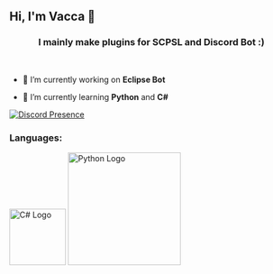 ## Hi, I'm Vacca 👋

<h3 align="center"> I mainly make plugins for SCPSL and Discord Bot :)</h3><br>


- 🔭 I’m currently working on **Eclipse Bot**

- 🌱 I’m currently learning **Python** and **C#**


[![Discord Presence](https://lanyard.cnrad.dev/api/1030951880936935525)](https://discord.com/users/1030951880936935525)


<h3 align="left">Languages:</h3>
<img src="https://upload.wikimedia.org/wikipedia/commons/b/bd/Logo_C_sharp.svg" alt="C# Logo" width="100"/>
<img src="https://upload.wikimedia.org/wikipedia/commons/c/c3/Python-logo-notext.svg" alt="Python Logo" width="200"/>

